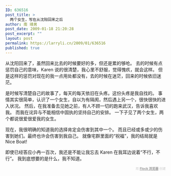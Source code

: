 ```yaml
---
ID: 636516
post_title: >
  两个女生，写在从沈阳回来之后
author: 南 靖男
post_date: 2009-01-18 21:20:28
post_excerpt: ""
layout: post
permalink: https://larryli.cn/2009/01/636516
published: true
---
```

从沈阳回来了，虽然回来比去的时候要好的多，但还是累的够呛。
去的时候有点惩罚自己的意味，Karen 说的很清楚，我心里不舒服，觉得愧疚，就会这样。
但是这样的惩罚对现在的我一点用处都没有，去的时候在迷茫，回来的时候依旧迷茫。

是时候写清楚自己的故事了，每天的每天依旧在头疼。这份头疼是我自找的。
事情其实很简单，认识了一个女生，自以为有隔阂，然后遇上另一个，很快很快的进入状况。
然后，在我准备去见她之前，有人不顾一切的跑来武汉，告诉我喜欢我。
而我在诧异与不能相信中固执的坚持自己的安排。
一下子见了两个女生，两个都说很爱很爱我的女生。

现在，我很明确的知道我的选择肯定会伤害到其中一个。
而且已经或多或少的伤害到她们。最终也许会伤害到我自己。
就像宅群里面的“祝福”，我的结局就是 Nice Boat!

即使已经答应小冉一百次，我还是不能让我忘去 Karen 在我耳边说着“不行，不行”。
我到底想要的是什么，我不知道。<div class="flockcredit" style="text-align: right; color: #CCC; font-size: x-small;">用 <a href="http://www.flock.com/blogged-with-flock" style="color: #999; font-weight: bold;" target="_new" title="Flock Browser">Flock 浏览器</a> 创建</div>
